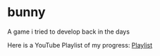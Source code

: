 # bunny
A game i tried to develop back in the days

Here is a YouTube Playlist of my progress:
[Playlist](https://youtube.com/playlist?list=PLcOPiwiQTEg6163mtcdbmPQXVIqqAhna3)
